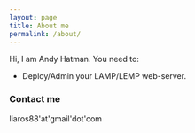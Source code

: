 ```yaml
---
layout: page
title: About me
permalink: /about/
---
```


Hi, I am Andy Hatman.
You need to:
 - Deploy/Admin your LAMP/LEMP web-server.

### Contact me

liaros88'at'gmail'dot'com
